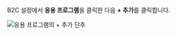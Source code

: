 B2C 설정에서 **응용 프로그램**을 클릭한 다음 **+ 추가**를 클릭합니다.

![응용 프로그램의 + 추가 단추](./media/active-directory-b2c-portal-add-application/b2c-applications-add.png)